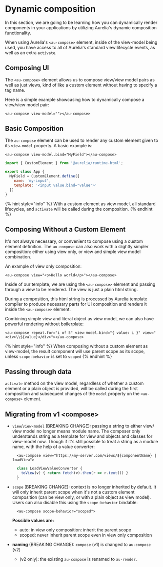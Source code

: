 # Dynamic composition

In this section, we are going to be learning how you can dynamically render components in your applications by utilizing Aurelia's dynamic composition functionality.

When using Aurelia's `<au-compose>` element, inside of the view-model being used, you have access to all of Aurelia's standard view lifecycle events, as well as an extra `activate`.

## Composing UI

The `<au-compose>` element allows us to compose view/view model pairs as well as just views, kind of like a custom element without having to specify a tag name.

Here is a simple example showcasing how to dynamically compose a view/view model pair:

```markup
<au-compose view-model=""></au-compose>
```

## Basic Composition

The `au-compose` element can be used to render any custom element given to its `view-model` property. A basic example is:

```markup
<au-compose view-model.bind="MyField"></au-compose>
```

```javascript
import { CustomElement } from '@aurelia/runtime-html';

export class App {
  MyField = CustomElement.define({
    name: 'my-input',
    template: '<input value.bind="value">'
  })
}
```

{% hint style="info" %}
With a custom element as view model, all standard lifecycles, and `activate` will be called during the composition.
{% endhint %}

## Composing Without a Custom Element

It's not always necessary, or convenient to compose using a custom element definition. The `au-compose` can also work with a slightly simpler composition: either using view only, or view and simple view model combination.

An example of view only composition:

```markup
<au-compose view="<p>Hello world</p>"></au-compose>
```

Inside of our template, we are using the `<au-compose>` element and passing through a view to be rendered. The view is just a plain html string.

During a composition, this html string is processed by Aurelia template compiler to produce necessary parts for UI composition and renders it inside the `<au-compose>` element.

Combining simple view and literal object as view model, we can also have powerful rendering without boilerplate:

```markup
<au-compose repeat.for="i of 5" view-model.bind="{ value: i }" view="<div>\\${value}</div>"></au-compose>
```

{% hint style="info" %}
When composing without a custom element as view-model, the result component will use parent scope as its scope, unless `scope-behavior` is set to `scoped`
{% endhint %}

## Passing through data

`activate` method on the view model, regardless of whether a custom element or a plain object is provided, will be called during the first composition and subsequent changes of the `model` property on the `<au-compose>` element.

## Migrating from v1 &lt;compose&gt;

* `view`/`view-model` \(BREAKING CHANGE\): passing a string to either view/ view model no longer means module name. The composer only understands string as a template for view and objects and classes for view-model now. Though if it's still possible to treat a string as a module name, with the help of a value converter:

  ```markup
    <au-compose view="https://my-server.com/views/${componentName} | loadView">
  ```

  ```javascript
    class LoadViewValueConverter {
      toView(v) { return fetch(v).then(r => r.text()) }
    }
  ```

* `scope` \(BREAKING CHANGE\): context is no longer inherited by default. It will only inherit parent scope when it's not a custom element composition \(can be view only, or with a plain object as view model\). Users can also disable this using the `scope-behavior` bindable:

  ```markup
    <au-compose scope-behavior="scoped">
  ```

    **Possible values are:**

  * auto: in view only composition: inherit the parent scope
  * scoped: never inherit parent scope even in view only composition

* **naming** \(BREAKING CHANGE\): `compose` \(v1\) is changed to `au-compose` \(v2\)
  * \(v2 only\): the existing `au-compose` is renamed to `au-render`.


